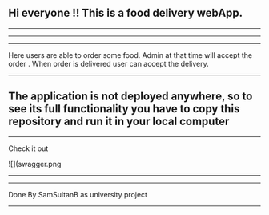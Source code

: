 Hi everyone !! This is a food delivery webApp.
---
___
___
___
Here users are able to order some food. Admin at that time will accept the order
. When order is delivered user can accept the delivery.
___
The application is not deployed anywhere, so to see its full functionality 
you have to copy this repository and run it in your local computer
---
___
Check it out

![](swagger.png

___
___
Done By SamSultanB as university project
___
